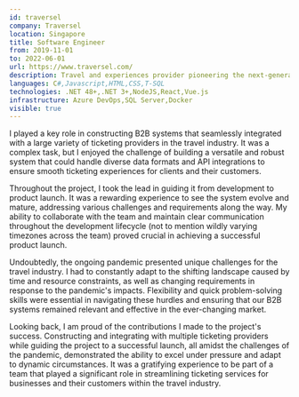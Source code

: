 ```yaml
---
id: traversel
company: Traversel
location: Singapore
title: Software Engineer
from: 2019-11-01
to: 2022-06-01
url: https://www.traversel.com/
description: Travel and experiences provider pioneering the next-generation of travel distribution.
languages: C#,Javascript,HTML,CSS,T-SQL
technologies: .NET 48+,.NET 3+,NodeJS,React,Vue.js
infrastructure: Azure DevOps,SQL Server,Docker
visible: true
---
```


<p>
I played a key role in constructing B2B systems that seamlessly integrated with a large variety of ticketing providers in the travel industry. It was a complex task, but I enjoyed the challenge of building a versatile and robust system that could handle diverse data formats and API integrations to ensure smooth ticketing experiences for clients and their customers.
</p>
<p>
Throughout the project, I took the lead in guiding it from development to product launch. It was a rewarding experience to see the system evolve and mature, addressing various challenges and requirements along the way. My ability to collaborate with the team and maintain clear communication throughout the development lifecycle (not to mention wildly varying timezones across the team) proved crucial in achieving a successful product launch.
</p>
<p>
Undoubtedly, the ongoing pandemic presented unique challenges for the travel industry. I had to constantly adapt to the shifting landscape caused by time and resource constraints, as well as changing requirements in response to the pandemic's impacts. Flexibility and quick problem-solving skills were essential in navigating these hurdles and ensuring that our B2B systems remained relevant and effective in the ever-changing market.
</p>
<p>
Looking back, I am proud of the contributions I made to the project's success. Constructing and integrating with multiple ticketing providers while guiding the project to a successful launch, all amidst the challenges of the pandemic, demonstrated the ability to excel under pressure and adapt to dynamic circumstances. It was a gratifying experience to be part of a team that played a significant role in streamlining ticketing services for businesses and their customers within the travel industry.
</p>
